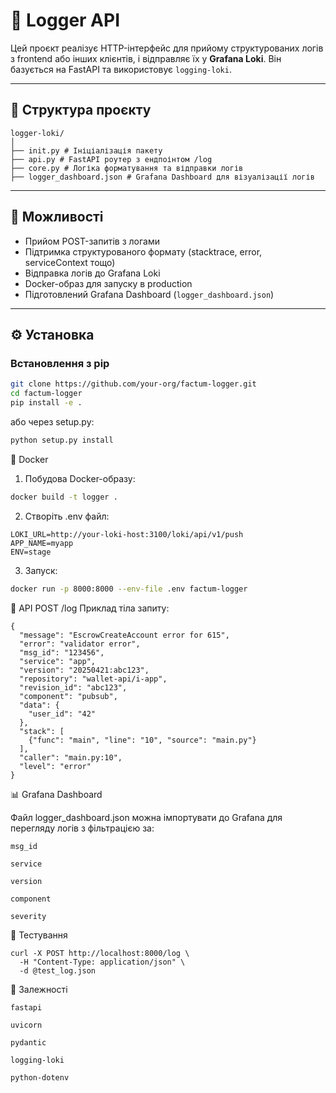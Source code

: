# 📝 Logger API

Цей проєкт реалізує HTTP-інтерфейс для прийому структурованих логів з frontend або інших клієнтів, і відправляє їх у **Grafana Loki**. Він базується на FastAPI та використовує `logging-loki`.

---

## 📁 Структура проєкту

```
logger-loki/
│
├── init.py # Ініціалізація пакету
├── api.py # FastAPI роутер з ендпоінтом /log
├── core.py # Логіка форматування та відправки логів
├── logger_dashboard.json # Grafana Dashboard для візуалізації логів
```

---

## 🚀 Можливості

- Прийом POST-запитів з логами
- Підтримка структурованого формату (stacktrace, error, serviceContext тощо)
- Відправка логів до Grafana Loki
- Docker-образ для запуску в production
- Підготовлений Grafana Dashboard (`logger_dashboard.json`)

---

## ⚙️ Установка

### Встановлення з pip

```bash
git clone https://github.com/your-org/factum-logger.git
cd factum-logger
pip install -e .
```

або через setup.py:
```bash
python setup.py install
```

🐳 Docker
1. Побудова Docker-образу:

```bash
docker build -t logger .
```

2. Створіть .env файл:

```
LOKI_URL=http://your-loki-host:3100/loki/api/v1/push
APP_NAME=myapp
ENV=stage
```

3. Запуск:

```bash
docker run -p 8000:8000 --env-file .env factum-logger
```

📡 API
POST /log
Приклад тіла запиту:

```
{
  "message": "EscrowCreateAccount error for 615",
  "error": "validator error",
  "msg_id": "123456",
  "service": "app",
  "version": "20250421:abc123",
  "repository": "wallet-api/i-app",
  "revision_id": "abc123",
  "component": "pubsub",
  "data": {
    "user_id": "42"
  },
  "stack": [
    {"func": "main", "line": "10", "source": "main.py"}
  ],
  "caller": "main.py:10",
  "level": "error"
}
```

📊 Grafana Dashboard

Файл logger_dashboard.json можна імпортувати до Grafana для перегляду логів з фільтрацією за:

    msg_id

    service

    version

    component

    severity

🧪 Тестування

```
curl -X POST http://localhost:8000/log \
  -H "Content-Type: application/json" \
  -d @test_log.json
```

📌 Залежності

    fastapi

    uvicorn

    pydantic

    logging-loki

    python-dotenv